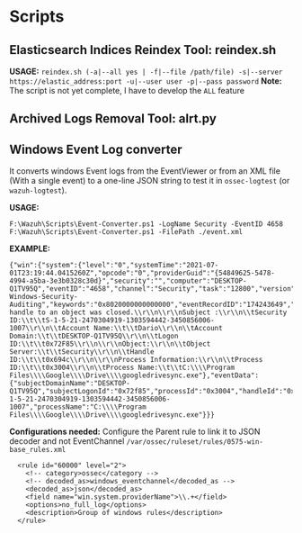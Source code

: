 # Scripts

## Elasticsearch Indices Reindex Tool: reindex.sh
**USAGE:** `reindex.sh (-a|--all yes | -f|--file /path/file) -s|--server https://elastic_address:port -u|--user user -p|--pass password`
**Note:** The script is not yet complete, I have to develop the `ALL` feature

## Archived Logs Removal Tool: alrt.py

## Windows Event Log converter
It converts windows Event logs from the EventViewer or from an XML file (With a single event) to a one-line JSON string to test it in `ossec-logtest` (or `wazuh-logtest`).

**USAGE:**
```
F:\Wazuh\Scripts\Event-Converter.ps1 -LogName Security -EventID 4658
F:\Wazuh\Scripts\Event-Converter.ps1 -FilePath ./event.xml
```

**EXAMPLE:**
```
{"win":{"system":{"level":"0","systemTime":"2021-07-01T23:19:44.0415260Z","opcode":"0","providerGuid":"{54849625-5478-4994-a5ba-3e3b0328c30d}","security":"","computer":"DESKTOP-Q1TV95Q","eventID":"4658","channel":"Security","task":"12800","version":"0","correlation":"","providerName":"Microsoft-Windows-Security-Auditing","keywords":"0x8020000000000000","eventRecordID":"174243649","message":"The handle to an object was closed.\\r\\n\\r\\nSubject :\\r\\n\\tSecurity ID:\\t\\tS-1-5-21-2470304919-1303594442-3450856006-1007\\r\\n\\tAccount Name:\\t\\tDario\\r\\n\\tAccount Domain:\\t\\tDESKTOP-Q1TV95Q\\r\\n\\tLogon ID:\\t\\t0x72F85\\r\\n\\r\\nObject:\\r\\n\\tObject Server:\\t\\tSecurity\\r\\n\\tHandle ID:\\t\\t0x694c\\r\\n\\r\\nProcess Information:\\r\\n\\tProcess ID:\\t\\t0x3004\\r\\n\\tProcess Name:\\t\\tC:\\\\Program Files\\\\Google\\\\Drive\\\\googledrivesync.exe"},"eventData":{"subjectDomainName":"DESKTOP-Q1TV95Q","subjectLogonId":"0x72f85","processId":"0x3004","handleId":"0x694c","subjectUserName":"Dario","objectServer":"Security","subjectUserSid":"S-1-5-21-2470304919-1303594442-3450856006-1007","processName":"C:\\\\Program Files\\\\Google\\\\Drive\\\\googledrivesync.exe"}}}
```

**Configurations needed:**
Configure the Parent rule to link it to JSON decoder and not EventChannel
`/var/ossec/ruleset/rules/0575-win-base_rules.xml`
```
  <rule id="60000" level="2">
    <!-- category>ossec</category -->
    <!-- decoded_as>windows_eventchannel</decoded_as -->
    <decoded_as>json</decoded_as>
    <field name="win.system.providerName">\\.+</field>
    <options>no_full_log</options>
    <description>Group of windows rules</description>
  </rule>
```
